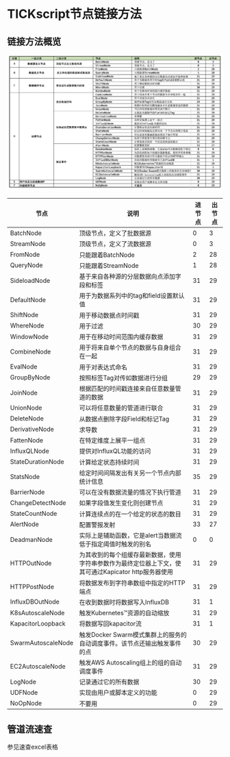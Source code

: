 # TICKscript节点链接方法

##  链接方法概览

![](pic/dag_04.jpg)

| 节点               | 说明                                                         | 进节点 | 出节点 |
| ------------------ | ------------------------------------------------------------ | ------ | ------ |
| BatchNode          | 顶级节点，定义了批数据源                                             | 0      | 3      |
| StreamNode         | 顶级节点，定义了流数据源                                             | 0      | 3      |
| FromNode           | 只能跟着BatchNode                                            | 2      | 28     |
| QueryNode          | 只能跟着StreamNode                                           | 1      | 28     |
| SideloadNode       | 基于来自各种源的分层数据向点添加字段和标签                   | 31     | 29     |
| DefaultNode        | 用于为数据系列中的tag和field设置默认值                       | 31     | 29     |
| ShiftNode          | 用于移动数据点时间戳                                         | 31     | 29     |
| WhereNode          | 用于过滤                                                     | 30     | 29     |
| WindowNode         | 用于在移动时间范围内缓存数据                                 | 31     | 29     |
| CombineNode        | 用于将来自单个节点的数据与自身组合在一起                     | 31     | 29     |
| EvalNode           | 用于对表达式命名                                             | 31     | 29     |
| GroupByNode        | 按照标签Tag对传如数据进行分组                                | 29     | 29     |
| JoinNode           | 根据匹配的时间戳连接来自任意数量管道的数据                   | 31     | 29     |
| UnionNode          | 可以将任意数量的管道进行联合                                 | 31     | 29     |
| DeleteNode         | 从数据点删除字段Field和标记Tag                               | 31     | 29     |
| DerivativeNode     | 求导数                                                       | 31     | 29     |
| FattenNode         | 在特定维度上展平一组点                                       | 31     | 29     |
| InfluxQLNode       | 提供对InfluxQL功能的访问                                     | 31     | 29     |
| StateDurationNode  | 计算给定状态持续时间                                         | 31     | 29     |
| StatsNode          | 给定时间间隔发出有关另一个节点内部统计信息                   | 35     | 29     |
| BarrierNode        | 可以在没有数据流量的情况下执行管道                           | 31     | 29     |
| ChangeDetectNode   | 如果字段值发生变化则创建节点                                 | 31     | 29     |
| StateCountNode     | 计算连续点的在一个给定的状态的数目                           | 31     | 29     |
| AlertNode          | 配置警报发射                                                 | 33     | 27     |
| DeadmanNode        | 实际上是辅助函数，它是alert当数据流低于指定阈值时触发的别名  | 0      | 0      |
| HTTPOutNode        | 为其收到的每个组缓存最新数据，使用字符串参数作为最终定位器上下文，使其可通过Kapicator http服务器使用 | 31     | 29     |
| HTTPPostNode       | 将数据发布到字符串数组中指定的HTTP端点                       | 31     | 29     |
| InfluxDBOutNode    | 在收到数据时将数据写入InfluxDB                               | 31     | 1      |
| K8sAutoscaleNode   | 触发Kubernetes™资源的自动缩放                                | 31     | 29     |
| KapacitorLoopback  | 将数据写回kapacitor流                                        | 31     | 1      |
| SwarmAutoscaleNode | 触发Docker Swarm模式集群上的服务的自动调度事件。该节点还输出触发事件的点 | 30     | 29     |
| EC2AutoscaleNode   | 触发AWS Autoscaling组上的组的自动调度事件                    | 31     | 29     |
| LogNode            | 记录通过它的所有数据                                         | 30     | 29     |
| UDFNode            | 实现由用户或脚本定义的功能                                   | 0      | 29     |
| NoOpNode           | 不要用                                                       | 0      | 29     |


## 管道流速查

参见速查excel表格
